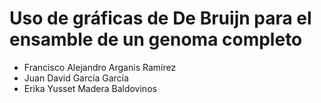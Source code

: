 # Uso de gráficas de De Bruijn para el ensamble de un genoma completo

- Francisco Alejandro Arganis Ramírez
- Juan David García García
- Erika Yusset Madera Baldovinos
